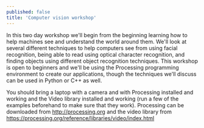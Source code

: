 ```yaml
---
published: false
title: 'Computer vision workshop'
---
```


In this two day workshop we'll begin from the beginning learning how to
help machines see and understand the world around them. We'll look at
several different techniques to help computers see from using facial
recognition, being able to read using optical character recognition, and
finding objects using different object recognition techniques. This
workshop is open to beginners and we'll be using the Processing programming
environment to create our applications, though the techniques we'll discuss
can be used in Python or C++ as well.

You should bring a laptop with a camera and with Processing installed and
working and the Video library installed and working (run a few of the
examples beforehand to make sure that they work). Processing can be
downloaded from http://processing.org and the video library from
https://processing.org/reference/libraries/video/index.html